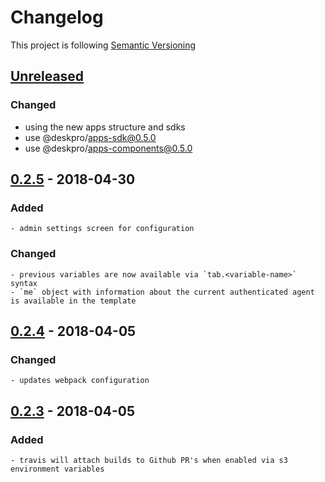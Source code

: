 # Changelog

This project is following [Semantic Versioning](http://semver.org)

## [Unreleased][]

### Changed

 - using the new apps structure and sdks
 - use @deskpro/apps-sdk@0.5.0
 - use @deskpro/apps-components@0.5.0

## [0.2.5][] - 2018-04-30

### Added

    - admin settings screen for configuration

### Changed

    - previous variables are now available via `tab.<variable-name>` syntax
    - `me` object with information about the current authenticated agent is available in the template 

## [0.2.4][] - 2018-04-05

### Changed

    - updates webpack configuration

## [0.2.3][] - 2018-04-05

### Added

    - travis will attach builds to Github PR's when enabled via s3 environment variables


[Unreleased]: https://github.com/DeskproApps/custom-html/compare/v0.2.5...HEAD
[0.2.5]: https://github.com/DeskproApps/custom-html/compare/v0.2.4...v0.2.5
[0.2.4]: https://github.com/DeskproApps/custom-html/compare/v0.2.3...v0.2.4
[0.2.3]: https://github.com/DeskproApps/custom-html/tree/v0.2.3
